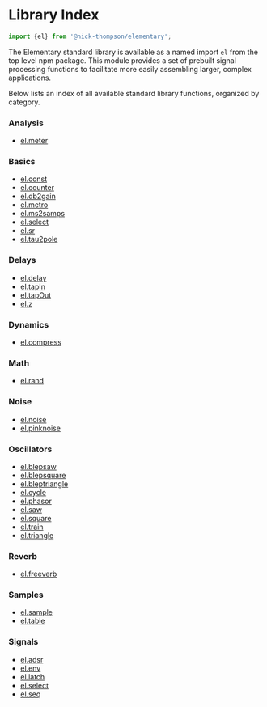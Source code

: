 # Library Index

```js
import {el} from '@nick-thompson/elementary';
```

The Elementary standard library is available as a named import `el` from the
top level npm package. This module provides a set of prebuilt signal processing
functions to facilitate more easily assembling larger, complex applications.

Below lists an index of all available standard library functions, organized by
category.

### Analysis

* [el.meter](./reference/meter)

### Basics

* [el.const](./reference/const.md)
* [el.counter](./reference/counter.md)
* [el.db2gain](./reference/db2gain.md)
* [el.metro](./reference/metro.md)
* [el.ms2samps](./reference/ms2samps.md)
* [el.select](./reference/select.md)
* [el.sr](./reference/sr.md)
* [el.tau2pole](./reference/tau2pole.md)

### Delays

* [el.delay](./reference/delay.md)
* [el.tapIn](./reference/tapIn.md)
* [el.tapOut](./reference/tapOut.md)
* [el.z](./reference/z.md)

### Dynamics

* [el.compress](./reference/compress.md)

### Math

* [el.rand](./reference/rand.md)

### Noise

* [el.noise](./reference/noise.md)
* [el.pinknoise](./reference/pinknoise.md)

### Oscillators

* [el.blepsaw](./reference/blepsaw.md)
* [el.blepsquare](./reference/blepsquare.md)
* [el.bleptriangle](./reference/bleptriangle.md)
* [el.cycle](./reference/cycle.md)
* [el.phasor](./reference/phasor.md)
* [el.saw](./reference/saw.md)
* [el.square](./reference/square.md)
* [el.train](./reference/train.md)
* [el.triangle](./reference/triangle.md)

### Reverb

* [el.freeverb](./reference/freeverb.md)

### Samples

* [el.sample](./reference/sample.md)
* [el.table](./reference/table.md)

### Signals

* [el.adsr](./reference/adsr.md)
* [el.env](./reference/env.md)
* [el.latch](./reference/latch.md)
* [el.select](./reference/select.md)
* [el.seq](./reference/seq.md)
